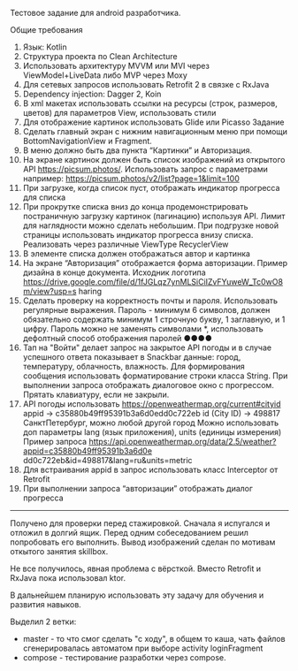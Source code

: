 Тестовое задание для android разработчика.

Общие требования
1. Язык: Kotlin
2. Структура проекта по Clean Architecture
3. Использовать архитектуру MVVM или MVI через ViewModel+LiveData либо MVP
   через Moxy
4. Для сетевых запросов использовать Retrofit 2 в связке с RxJava
5. Dependency injection: Dagger 2, Koin
6. В xml макетах использовать ссылки на ресурсы (строк, размеров, цветов) для
   параметров View, использовать стили
7. Для отображение картинок использовать Glide или Picasso
   Задание
1. Сделать главный экран с нижним навигационным меню при помощи
   BottomNavigationView и Fragment.
2. В меню должно быть два пункта “Картинки” и Авторизация.
3. На экране картинок должен быть список изображений из открытого API
   https://picsum.photos/. Использовать запрос с параметрами например:
   https://picsum.photos/v2/list?page=1&limit=100
4. При загрузке, когда список пуст, отображать индикатор прогресса для списка
5. При прокрутке списка вниз до конца продемонстрировать постраничную
   загрузку картинок (пагинацию) используя API. Лимит для наглядности можно
   сделать небольшим. При подгрузке новой страницы использовать индикатор
   прогресса внизу списка. Реализовать через различные ViewType
   RecyclerView
6. В элементе списка должен отображаться автор и картинка
7. На экране “Авторизация” отображается форма авторизации. Пример дизайна в
   конце документа. Исходник логотипа
   https://drive.google.com/file/d/1fJGLqz7ynMLSiCiIZvFYuweW_Tc0wO8m/view?usp=s
   haring
8. Сделать проверку на корректность почты и пароля. Использовать регулярные
   выражения. Пароль - минимум 6 символов, должен обязательно содержать
   минимум 1 строчную букву, 1 заглавную, и 1 цифру. Пароль можно не заменять
   символами *, использовать дефолтный способ отображения паролей ●●●●
9. Тап на "Войти" делает запрос на закрытое API погоды и в случае успешного
   ответа показывает в Snackbar данные: город, температуру, облачность,
   влажность. Для формирования сообщения использовать форматирование
   строки класса String. При выполнении запроса отображать диалоговое окно с
   прогрессом. Прятать клавиатуру, если не закрыли.
10. API погоды использовать https://openweathermap.org/current#cityid
    appid -> c35880b49ff95391b3a6d0edd0c722eb
    id (City ID) -> 498817 СанктПетербург, можно любой другой город
    Можно использовать доп параметры lang (язык приложения), units (единицы
    измерения)
    Пример запроса
    https://api.openweathermap.org/data/2.5/weather?appid=c35880b49ff95391b3a6d0e
    dd0c722eb&id=498817&lang=ru&units=metric
11. Для встраивания appid в запрос использовать класс Interceptor от
    Retrofit
12. При выполнении запроса “авторизации” отображать диалог прогресса

-----------------------------------------------------------------
Получено для проверки перед стажировкой. Сначала я испугался и отложил в долгий ящик.
Перед одним собеседованием решил попробовать его выполнить. 
Вывод изображений сделан по мотивам откытого занятия skillbox.

Не все получилось, явная проблема с вёрсткой. Вместо Retrofit и RxJava пока использовал ktor.

В дальнейшем планирую использовать эту задачу для обучения и развития навыков.

Выделил 2 ветки:
* master - то что смог сделать "с ходу", в общем то каша, чать файлов сгенерировалась автоматом при выборе activity loginFragment
* compose - тестирование разработки через compose.


